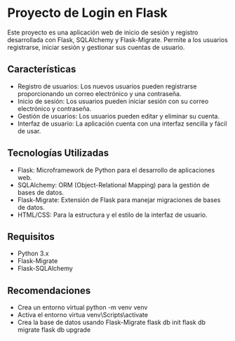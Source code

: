 # Proyecto de Login en Flask 

Este proyecto es una aplicación web de inicio de sesión y registro desarrollada con Flask, SQLAlchemy y Flask-Migrate. Permite a los usuarios registrarse, iniciar sesión y gestionar sus cuentas de usuario.

## Características

- Registro de usuarios: Los nuevos usuarios pueden registrarse proporcionando un correo electrónico y una contraseña.
- Inicio de sesión: Los usuarios pueden iniciar sesión con su correo electrónico y contraseña.
- Gestión de usuarios: Los usuarios pueden editar y eliminar su cuenta.
- Interfaz de usuario: La aplicación cuenta con una interfaz sencilla y fácil de usar.

## Tecnologías Utilizadas

- Flask: Microframework de Python para el desarrollo de aplicaciones web.
- SQLAlchemy: ORM (Object-Relational Mapping) para la gestión de bases de datos.
- Flask-Migrate: Extensión de Flask para manejar migraciones de bases de datos.
- HTML/CSS: Para la estructura y el estilo de la interfaz de usuario.

## Requisitos

- Python 3.x
- Flask-Migrate
- Flask-SQLAlchemy

## Recomendaciones

- Crea un entorno virtual
python -m venv venv
- Activa el entorno virtua
venv\Scripts\activate
- Crea la base de datos usando Flask-Migrate
flask db init
flask db migrate
flask db upgrade






